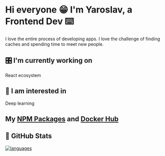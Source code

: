 # Hi everyone  😁  I'm Yaroslav, a Frontend Dev  ⌨️
<!-- ## I'm a Frontend Developer  ⌨️ -->
I love the entire process of developing apps. I love the challenge of finding caches and spending time to meet new people.
## 🎛 I'm currently working on
React ecosystem
## 🤖 I am interested in
Deep learning
## My [NPM Packages](https://www.npmjs.com/~yaroslavxx) and [Docker Hub](https://hub.docker.com/u/yaroslavx)
## 🥬  GitHub Stats 
<!-- [![Yaroslav's github stats](https://github-readme-stats.vercel.app/api?username=yaroslavx)](https://github.com/yaroslavx) -->
[![languages](https://github-readme-stats.vercel.app/api/top-langs/?username=yaroslavx&layout=compact&card_width=250&hide_border=true&theme=light)](https://github.com/anuraghazra/github-readme-stats)

